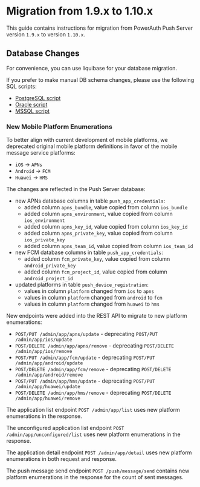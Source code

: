 # Migration from 1.9.x to 1.10.x

This guide contains instructions for migration from PowerAuth Push Server version `1.9.x` to version `1.10.x`.

## Database Changes

For convenience, you can use liquibase for your database migration.

If you prefer to make manual DB schema changes, please use the following SQL scripts:

- [PostgreSQL script](./sql/postgresql/migration_1.9.0_1.10.0.sql)
- [Oracle script](./sql/oracle/migration_1.9.0_1.10.0.sql)
- [MSSQL script](./sql/mssql/migration_1.9.0_1.10.0.sql)


### New Mobile Platform Enumerations

To better align with current development of mobile platforms, we deprecated original mobile platform definitions in favor of the mobile message service platforms:
- `iOS` -> `APNs`
- `Android` -> `FCM`
- `Huawei` -> `HMS`

The changes are reflected in the Push Server database:
- new APNs database columns in table `push_app_credentials`:
  - added column `apns_bundle`, value copied from column `ios_bundle`
  - added column `apns_environment`, value copied from column `ios_environment`
  - added column `apns_key_id`, value copied from column `ios_key_id`
  - added column `apns_private_key`, value copied from column `ios_private_key`
  - added column `apns_team_id`, value copied from column `ios_team_id`
- new FCM database columns in table `push_app_credentials`:
  - added column `fcm_private_key`, value copied from column `android_private_key`
  - added column `fcm_project_id`, value copied from column `android_project_id`
- updated platforms in table `push_device_registration`:
  - values in column `platform` changed from `ios` to `apns`
  - values in column `platform` changed from `android` to `fcm`
  - values in column `platform` changed from `huawei` to `hms`

New endpoints were added into the REST API to migrate to new platform enumerations:
- `POST/PUT /admin/app/apns/update` - deprecating `POST/PUT /admin/app/ios/update`
- `POST/DELETE /admin/app/apns/remove` - deprecating `POST/DELETE /admin/app/ios/remove`
- `POST/PUT /admin/app/fcm/update` - deprecating `POST/PUT /admin/app/android/update`
- `POST/DELETE /admin/app/fcm/remove` - deprecating `POST/DELETE /admin/app/android/remove`
- `POST/PUT /admin/app/hms/update` - deprecating `POST/PUT /admin/app/huawei/update`
- `POST/DELETE /admin/app/hms/remove` - deprecating `POST/DELETE /admin/app/huawei/remove`

The application list endpoint `POST /admin/app/list` uses new platform enumerations in the response.

The unconfigured application list endpoint `POST /admin/app/unconfigured/list` uses new platform enumerations in the response.

The application detail endpoint `POST /admin/app/detail` uses new platform enumerations in both request and response.

The push message send endpoint `POST /push/message/send` contains new platform enumerations in the response for the count of sent messages. 
